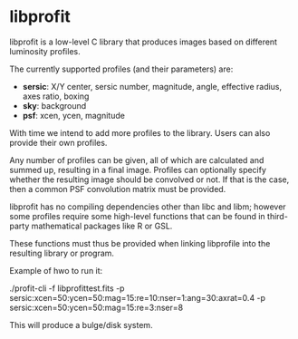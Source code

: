# libprofit

libprofit is a low-level C library that produces images based on different luminosity profiles.

The currently supported profiles (and their parameters) are:

 * **sersic**: X/Y center, sersic number, magnitude, angle, effective radius, axes ratio, boxing
 * **sky**: background
 * **psf**: xcen, ycen, magnitude

With time we intend to add more profiles to the library. Users can also provide their own profiles.

Any number of profiles can be given, all of which are calculated and summed up, resulting in a final image.
Profiles can optionally specify whether the resulting image should be convolved or not.
If that is the case, then a common PSF convolution matrix must be provided.

libprofit has no compiling dependencies other than libc and libm; however some profiles require some high-level functions that can be found in third-party mathematical packages like R or GSL.

These functions must thus be provided when linking libprofile into the resulting library or program.

Example of hwo to run it:

./profit-cli -f libprofittest.fits -p sersic:xcen=50:ycen=50:mag=15:re=10:nser=1:ang=30:axrat=0.4 -p sersic:xcen=50:ycen=50:mag=15:re=3:nser=8

This will produce a bulge/disk system.
